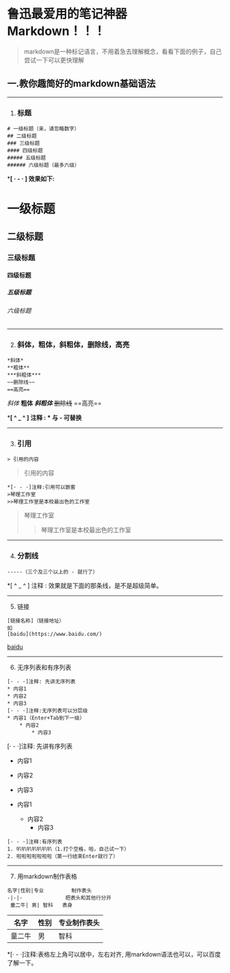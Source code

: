 # 鲁迅最爱用的笔记神器Markdown！！！

> markdown是一种标记语言，不用着急去理解概念，看看下面的例子，自己尝试一下可以更快理解

## 一.教你趣简好的markdown基础语法

------

1. ### 标题

``` 
# 一级标题（亲，请忽略数字）
## 二级标题
### 三级标题
#### 四级标题
##### 五级标题
###### 六级标题（最多六级）
```

***[ · - · ] 效果如下:**

# 一级标题

## 二级标题
### 三级标题
#### 四级标题
##### 五级标题
###### 六级标题

---------

2. ### 斜体，粗体，斜粗体，删除线，高亮

``` 
*斜体*
**粗体**
***斜粗体***
~~删除线~~
==高亮==
```

*斜体*
**粗体**
***斜粗体***
~~删除线~~
==高亮==



***[ ^ _ ^ ] 注释 : * 与 - 可替换**

---------

3. ### 引用

``` 
> 引用的内容
```

> 引用的内容

``` 
*[· - ·]注释:引用可以嵌套
>琴理工作室
>>琴理工作室是本校最出色的工作室
```

>琴理工作室
>
>>琴理工作室是本校最出色的工作室

------

4. ### 分割线

``` 
-----（三个及三个以上的 - 就行了）
```

*[ ^ _ ^ ] 注释 : 效果就是下面的那条线，是不是超级简单。



---

5. 链接

``` 
[链接名称]（链接地址）
如
[baidu](https://www.baidu.com/)
```

[baidu](https://www.baidu.com/)

-----

6. 无序列表和有序列表

``` 
[· - ·]注释: 先讲无序列表
* 内容1
* 内容2
* 内容3
[· - ·]注释:无序列表可以分层级
* 内容1（Enter+Tab到下一级）
	* 内容2
		* 内容3

```

[· - ·]注释: 先讲有序列表
* 内容1

* 内容2

* 内容3

  

* 内容1

  * 内容2
     * 内容3

``` 
[· - ·]注释:有序列表
1. 叭叭叭叭叭叭叭（1.打个空格，哈，自己试一下）
2. 啦啦啦啦啦啦啦（第一行结束Enter就行了）
```

-----

7. 用markdown制作表格

``` 
名字|性别|专业         制作表头
-|-|-              把表头和其他行分开
 童二牛| 男| 智科   表身
```

| 名字   | 性别 | 专业制作表头 |
| ------ | ---- | ------------ |
| 童二牛 | 男   | 智科         |

*[· - ·]注释:表格左上角可以居中，左右对齐, 用markdown语法也可以，可以百度了解一下。



